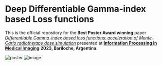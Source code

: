 # Deep Differentiable Gamma-index based Loss functions

This is the official repository for the **Best Poster Award winning** paper [*Differentiable Gamma-index based loss functions: acceleration of Monte-Carlo radiotherapy dose simulation*](https://link.springer.com/chapter/10.1007/978-3-031-34048-2_37) presented at [**Information Processing in Medical Imaging**](https://www.ipmi2023.org/en/) **2023, Bariloche, Argentina**.

![poster](https://github.com/soniamartinot/Deep-GPR/blob/main/IPMI_Poster_Deep_Gamma_Loss_Functions_Sonia_Martinot_page-0001_resized.jpg)
![image](https://github.com/soniamartinot/Deep-GPR/assets/46054075/c73a66fe-ce45-41cf-b0e4-1d16cf592368)
